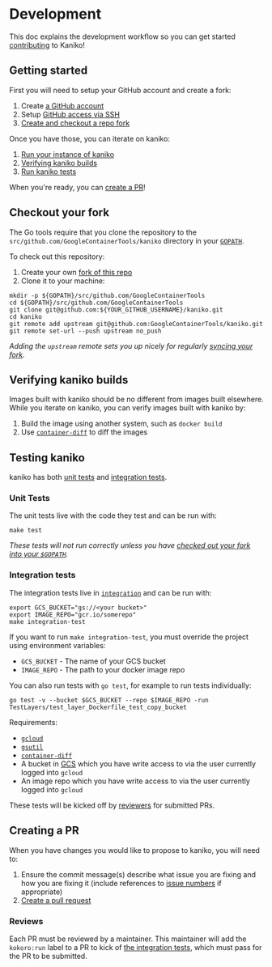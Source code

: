 # Development

This doc explains the development workflow so you can get started
[contributing](CONTRIBUTING.md) to Kaniko!

## Getting started

First you will need to setup your GitHub account and create a fork:

1. Create [a GitHub account](https://github.com/join)
1. Setup [GitHub access via
   SSH](https://help.github.com/articles/connecting-to-github-with-ssh/)
1. [Create and checkout a repo fork](#checkout-your-fork)

Once you have those, you can iterate on kaniko:

1. [Run your instance of kaniko](README.md#running-kaniko)
1. [Verifying kaniko builds](#verifying-kaniko-builds)
1. [Run kaniko tests](#testing-kaniko)

When you're ready, you can [create a PR](#creating-a-pr)!

## Checkout your fork

The Go tools require that you clone the repository to the `src/github.com/GoogleContainerTools/kaniko` directory
in your [`GOPATH`](https://github.com/golang/go/wiki/SettingGOPATH).

To check out this repository:

1. Create your own [fork of this
  repo](https://help.github.com/articles/fork-a-repo/)
2. Clone it to your machine:

  ```shell
  mkdir -p ${GOPATH}/src/github.com/GoogleContainerTools
  cd ${GOPATH}/src/github.com/GoogleContainerTools
  git clone git@github.com:${YOUR_GITHUB_USERNAME}/kaniko.git
  cd kaniko
  git remote add upstream git@github.com:GoogleContainerTools/kaniko.git
  git remote set-url --push upstream no_push
  ```

_Adding the `upstream` remote sets you up nicely for regularly [syncing your
fork](https://help.github.com/articles/syncing-a-fork/)._

## Verifying kaniko builds

Images built with kaniko should be no different from images built elsewhere.
While you iterate on kaniko, you can verify images built with kaniko by:

1. Build the image using another system, such as `docker build`
2. Use [`container-diff`](https://github.com/GoogleContainerTools/container-diff) to diff the images

## Testing kaniko

kaniko has both [unit tests](#unit-tests) and [integration tests](#integration-tests).

### Unit Tests

The unit tests live with the code they test and can be run with:

```shell
make test
```

_These tests will not run correctly unless you have [checked out your fork into your `$GOPATH`](#checkout-your-fork)._

### Integration tests

The integration tests live in [`integration`](./integration) and can be run with:

```shell
export GCS_BUCKET="gs://<your bucket>"
export IMAGE_REPO="gcr.io/somerepo"
make integration-test
```

If you want to run `make integration-test`, you must override the project using environment variables:

* `GCS_BUCKET` - The name of your GCS bucket
* `IMAGE_REPO` - The path to your docker image repo

You can also run tests with `go test`, for example to run tests individually:

```shell
go test -v --bucket $GCS_BUCKET --repo $IMAGE_REPO -run TestLayers/test_layer_Dockerfile_test_copy_bucket
```

Requirements:

* [`gcloud`](https://cloud.google.com/sdk/install)
* [`gsutil`](https://cloud.google.com/storage/docs/gsutil_install)
* [`container-diff`](https://github.com/GoogleContainerTools/container-diff#installation)
* A bucket in [GCS](https://cloud.google.com/storage/) which you have write access to via
  the user currently logged into `gcloud`
* An image repo which you have write access to via the user currently logged into `gcloud`

These tests will be kicked off by [reviewers](#reviews) for submitted PRs.

## Creating a PR

When you have changes you would like to propose to kaniko, you will need to:

1. Ensure the commit message(s) describe what issue you are fixing and how you are fixing it
   (include references to [issue numbers](https://help.github.com/articles/closing-issues-using-keywords/)
   if appropriate)
1. [Create a pull request](https://help.github.com/articles/creating-a-pull-request-from-a-fork/)

### Reviews

Each PR must be reviewed by a maintainer. This maintainer will add the `kokoro:run` label
to a PR to kick of [the integration tests](#integration-tests), which must pass for the PR
to be submitted.